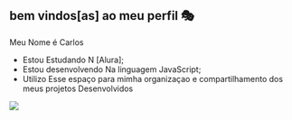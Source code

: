 ##  bem vindos[as] ao meu perfil 🎭

Meu Nome é Carlos

- Estou Estudando N [Alura];
- Estou desenvolvendo Na linguagem JavaScript;
- Utilizo Esse espaço para mimha organizaçao e compartilhamento dos meus projetos Desenvolvidos


![](https://media1.tenor.com/m/ZhsmCPuTYzMAAAAC/cool-im.gif)
